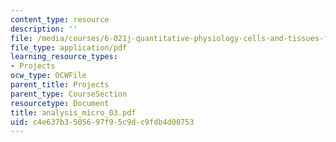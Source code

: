 ```yaml
---
content_type: resource
description: ''
file: /media/courses/6-021j-quantitative-physiology-cells-and-tissues-fall-2004/c4e637b3505697f95c9dc9fdb4d00753_analysis_micro_03.pdf
file_type: application/pdf
learning_resource_types:
- Projects
ocw_type: OCWFile
parent_title: Projects
parent_type: CourseSection
resourcetype: Document
title: analysis_micro_03.pdf
uid: c4e637b3-5056-97f9-5c9d-c9fdb4d00753
---
```


